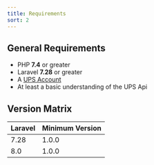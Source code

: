 ```yaml
---
title: Requirements
sort: 2
---
```


## General Requirements

-   PHP **7.4** or greater
-   Laravel **7.28** or greater
-   A [UPS Account](https://www.ups.com/upsdeveloperkit?loc=en_US)
-   At least a basic understanding of the UPS Api

## Version Matrix

| Laravel | Minimum Version |
| ------- | --------------- |
| 7.28    | 1.0.0           |
| 8.0     | 1.0.0           |
